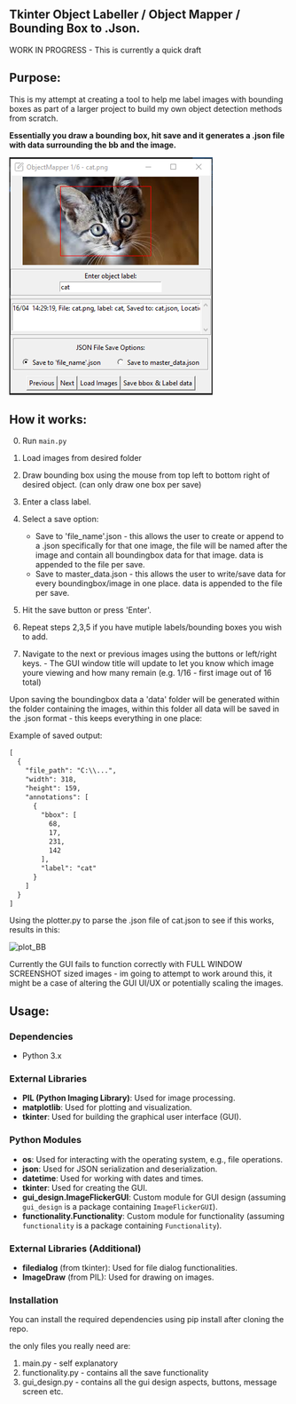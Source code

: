 ## Tkinter Object Labeller / Object Mapper / Bounding Box to .Json.

WORK IN PROGRESS - This is currently a quick draft

## Purpose:
This is my attempt at creating a tool to help me label images with bounding boxes as part of a larger project to build my own object detection methods from scratch.

<b> Essentially you draw a bounding box, hit save and it generates a .json file with data surrounding the bb and the image.</b>

![GUI](https://raw.githubusercontent.com/NadeemDin/Tkinter-Image-Labeller/main/README-images/GUI.png)


## How it works:
0. Run `main.py`

1. Load images from desired folder
2. Draw bounding box using the mouse from top left to bottom right of desired object. (can only draw one box per save)
3. Enter a class label.
4. Select a save option:
    - Save to 'file_name'.json - this allows the user to create or append to a .json specifically for that one image, the file will be named after the image and contain all boundingbox data for that image. data is appended to the file per save.
    - Save to master_data.json - this allows the user to write/save data for every boundingbox/image in one place. data is appended to the file per save.
5. Hit the save button or press 'Enter'.
5. Repeat steps 2,3,5 if you have mutiple labels/bounding boxes you wish to add. 
6. Navigate to the next or previous images using the buttons or left/right keys. - The GUI window title will update to let you know which image youre viewing and how many remain (e.g. 1/16 - first image out of 16 total)

Upon saving the boundingbox data  a 'data' folder will be generated within the folder containing the images, within this folder all data will be saved in the .json format - this keeps everything in one place:

Example of saved output:

```
[
  {
    "file_path": "C:\\...",
    "width": 318,
    "height": 159,
    "annotations": [
      {
        "bbox": [
          68,
          17,
          231,
          142
        ],
        "label": "cat"
      }
    ]
  }
]
 ````

Using the plotter.py to parse the .json file of cat.json to see if this works, results in this:

![plot_BB](https://raw.githubusercontent.com/NadeemDin/Tkinter-Image-Labeller/main/README-images/plottingBB.png)


Currently the GUI fails to function correctly with FULL WINDOW SCREENSHOT sized images - im going to attempt to work around this, it might be a case of altering the GUI UI/UX or potentially scaling the images. 


## Usage:


### Dependencies
- Python 3.x

### External Libraries
- **PIL (Python Imaging Library)**: Used for image processing.
- **matplotlib**: Used for plotting and visualization.
- **tkinter**: Used for building the graphical user interface (GUI).

### Python Modules
- **os**: Used for interacting with the operating system, e.g., file operations.
- **json**: Used for JSON serialization and deserialization.
- **datetime**: Used for working with dates and times.
- **tkinter**: Used for creating the GUI.
- **gui_design.ImageFlickerGUI**: Custom module for GUI design (assuming `gui_design` is a package containing `ImageFlickerGUI`).
- **functionality.Functionality**: Custom module for functionality (assuming `functionality` is a package containing `Functionality`).

### External Libraries (Additional)
- **filedialog** (from tkinter): Used for file dialog functionalities.
- **ImageDraw** (from PIL): Used for drawing on images.

### Installation
You can install the required dependencies using pip install after cloning the repo.

the only files you really need are:

1. main.py - self explanatory
2. functionality.py - contains all the save functionality
3. gui_design.py - contains all the gui design aspects, buttons, message screen etc.

 

